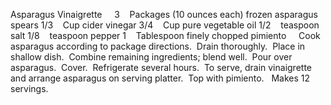 Asparagus Vinaigrette
 
 
3    Packages (10 ounces each) frozen asparagus spears
1/3    Cup cider vinegar
3/4    Cup pure vegetable oil
1/2    teaspoon salt
1/8    teaspoon pepper
1    Tablespoon finely chopped pimiento
 
 
Cook asparagus according to package directions.  Drain thoroughly.  Place in shallow dish.  Combine remaining ingredients; blend well.  Pour over asparagus.  Cover.  Refrigerate several hours.  To serve, drain vinaigrette and arrange asparagus on serving platter.  Top with pimiento.
 
Makes 12 servings.
